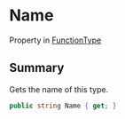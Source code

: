 # Name

Property in [FunctionType](./)

## Summary

Gets the name of this type.

```csharp
public string Name { get; }
```
